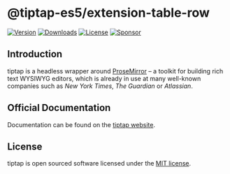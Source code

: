 # @tiptap-es5/extension-table-row

[![Version](https://img.shields.io/npm/v/@tiptap-es5/extension-table-row.svg?label=version)](https://www.npmjs.com/package/@tiptap-es5/extension-table-row)
[![Downloads](https://img.shields.io/npm/dm/@tiptap-es5/extension-table-row.svg)](https://npmcharts.com/compare/tiptap?minimal=true)
[![License](https://img.shields.io/npm/l/@tiptap-es5/extension-table-row.svg)](https://www.npmjs.com/package/@tiptap-es5/extension-table-row)
[![Sponsor](https://img.shields.io/static/v1?label=Sponsor&message=%E2%9D%A4&logo=GitHub)](https://github.com/sponsors/ueberdosis)

## Introduction

tiptap is a headless wrapper around [ProseMirror](https://ProseMirror.net) – a toolkit for building rich text WYSIWYG editors, which is already in use at many well-known companies such as _New York Times_, _The Guardian_ or _Atlassian_.

## Official Documentation

Documentation can be found on the [tiptap website](https://tiptap.dev).

## License

tiptap is open sourced software licensed under the [MIT license](https://github.com/ueberdosis/tiptap/blob/main/LICENSE.md).
